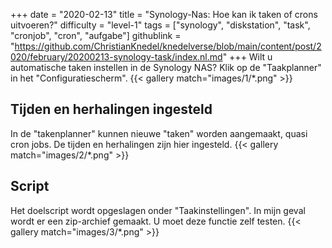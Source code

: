 +++
date = "2020-02-13"
title = "Synology-Nas: Hoe kan ik taken of crons uitvoeren?"
difficulty = "level-1"
tags = ["synology", "diskstation", "task", "cronjob", "cron", "aufgabe"]
githublink = "https://github.com/ChristianKnedel/knedelverse/blob/main/content/post/2020/february/20200213-synology-task/index.nl.md"
+++
Wilt u automatische taken instellen in de Synology NAS? Klik op de "Taakplanner" in het "Configuratiescherm".
{{< gallery match="images/1/*.png" >}}

## Tijden en herhalingen ingesteld
In de "takenplanner" kunnen nieuwe "taken" worden aangemaakt, quasi cron jobs. De tijden en herhalingen zijn hier ingesteld.
{{< gallery match="images/2/*.png" >}}

## Script
Het doelscript wordt opgeslagen onder "Taakinstellingen". In mijn geval wordt er een zip-archief gemaakt. U moet deze functie zelf testen.
{{< gallery match="images/3/*.png" >}}